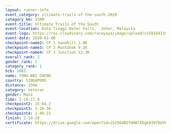 ```yaml
--- 
layout: runner-info 
event_category: ultimate-trails-of-the-south-2020 
category_km: 15KM 
event-title: Ultimate Trails of the South 
event-location: Kota Tinggi Water Falls,  Johor, Malaysia 
event-logo: https://res.cloudinary.com/raceyaya/image/upload/v1581841103/logo/2020/ultimate-trails-2020_i93dfj.jpg 
event-date: 2020-02-08 
checkpoint-name2: CP 1 Sandhill 2.8K 
checkpoint-name3: CP 2 Muntahak 9.2K 
checkpoint-name4: CP 3 Junction 12.3K 
overall_rank: 2
gender_rank: 2
category_rank: 1
bib: 1081
name: YONG WAI CHENG
country: SINGAPORE
distance: 15Km
category: Veteran
gender: Male
time: 2-18-17.8
checkpoint2: 25-04.2
checkpoint3: 1-26-36
checkpoint4: 1-48-21
finish: 2-18-18
certificate: https://drive.google.com/open?id=152564B5TmMAlEbgk8397bUV6HQC-VruB
--- 
```

